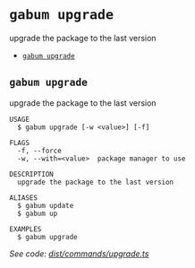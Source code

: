 `gabum upgrade`
===============

upgrade the package to the last version

* [`gabum upgrade`](#gabum-upgrade)

## `gabum upgrade`

upgrade the package to the last version

```
USAGE
  $ gabum upgrade [-w <value>] [-f]

FLAGS
  -f, --force
  -w, --with=<value>  package manager to use

DESCRIPTION
  upgrade the package to the last version

ALIASES
  $ gabum update
  $ gabum up

EXAMPLES
  $ gabum upgrade
```

_See code: [dist/commands/upgrade.ts](https://github.com/Galitan-dev/Gabum/blob/v1.6.3/dist/commands/upgrade.ts)_
